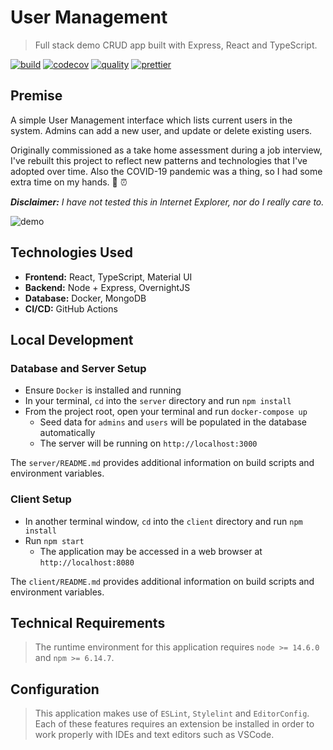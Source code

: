 # User Management

> Full stack demo CRUD app built with Express, React and TypeScript.

[![build](https://github.com/dzervoudakes/user-management/workflows/Build%20and%20Test/badge.svg)](https://github.com/dzervoudakes/user-management/actions)
[![codecov](https://codecov.io/gh/dzervoudakes/user-management/branch/main/graph/badge.svg)](https://codecov.io/gh/dzervoudakes/user-management)
[![quality](https://app.codacy.com/project/badge/Grade/373b659cba7b4b8cb0f275db57c3ef38)](https://www.codacy.com/gh/dzervoudakes/user-management/dashboard?utm_source=github.com&amp;utm_medium=referral&amp;utm_content=dzervoudakes/user-management&amp;utm_campaign=Badge_Grade)
[![prettier](https://img.shields.io/badge/code_style-prettier-ff69b4.svg)](https://prettier.io/)

## Premise

A simple User Management interface which lists current users in the system. Admins can add a new user, and update or delete existing users.

Originally commissioned as a take home assessment during a job interview, I've rebuilt this project to reflect new patterns and
technologies that I've adopted over time. Also the COVID-19 pandemic was a thing, so I had some extra time on my hands. 🦠 ⏰

_**Disclaimer:** I have not tested this in Internet Explorer, nor do I really care to._

![demo](demo.gif)

## Technologies Used

- **Frontend:** React, TypeScript, Material UI
- **Backend:** Node + Express, OvernightJS
- **Database:** Docker, MongoDB
- **CI/CD:** GitHub Actions

## Local Development

### Database and Server Setup

- Ensure `Docker` is installed and running
- In your terminal, `cd` into the `server` directory and run `npm install`
- From the project root, open your terminal and run `docker-compose up`
  - Seed data for `admins` and `users` will be populated in the database automatically
  - The server will be running on `http://localhost:3000`

The `server/README.md` provides additional information on build scripts and environment variables.

### Client Setup

- In another terminal window, `cd` into the `client` directory and run `npm install`
- Run `npm start`
  - The application may be accessed in a web browser at `http://localhost:8080`

The `client/README.md` provides additional information on build scripts and environment variables.

## Technical Requirements

> The runtime environment for this application requires `node >= 14.6.0` and `npm >= 6.14.7`.

## Configuration

> This application makes use of `ESLint`, `Stylelint` and `EditorConfig`. Each of these features requires
> an extension be installed in order to work properly with IDEs and text editors such as VSCode.
